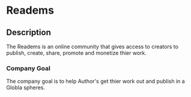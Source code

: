 # Readems

## Description

The Readems is an online community that gives access to creators to publish, create, share, promote and monetize thier work.

### Company Goal

The company goal is to help Author's get thier work out and publish in a Globla spheres.
